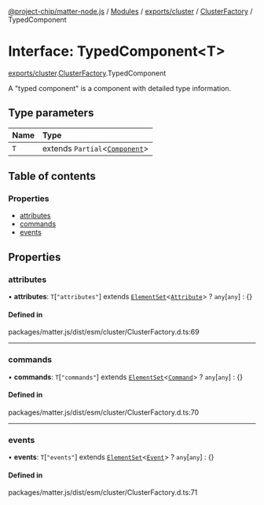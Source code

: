 [@project-chip/matter-node.js](../README.md) / [Modules](../modules.md) / [exports/cluster](../modules/exports_cluster.md) / [ClusterFactory](../modules/exports_cluster.ClusterFactory.md) / TypedComponent

# Interface: TypedComponent\<T\>

[exports/cluster](../modules/exports_cluster.md).[ClusterFactory](../modules/exports_cluster.ClusterFactory.md).TypedComponent

A "typed component" is a component with detailed type information.

## Type parameters

| Name | Type |
| :------ | :------ |
| `T` | extends `Partial`\<[`Component`](../modules/exports_cluster.ClusterFactory.md#component)\> |

## Table of contents

### Properties

- [attributes](exports_cluster.ClusterFactory.TypedComponent.md#attributes)
- [commands](exports_cluster.ClusterFactory.TypedComponent.md#commands)
- [events](exports_cluster.ClusterFactory.TypedComponent.md#events)

## Properties

### attributes

• **attributes**: `T`[``"attributes"``] extends [`ElementSet`](../modules/exports_cluster.ClusterFactory.md#elementset)\<[`Attribute`](../modules/exports_cluster.ClusterFactory.md#attribute)\> ? `any`[`any`] : {}

#### Defined in

packages/matter.js/dist/esm/cluster/ClusterFactory.d.ts:69

___

### commands

• **commands**: `T`[``"commands"``] extends [`ElementSet`](../modules/exports_cluster.ClusterFactory.md#elementset)\<[`Command`](../modules/exports_cluster.ClusterFactory.md#command)\> ? `any`[`any`] : {}

#### Defined in

packages/matter.js/dist/esm/cluster/ClusterFactory.d.ts:70

___

### events

• **events**: `T`[``"events"``] extends [`ElementSet`](../modules/exports_cluster.ClusterFactory.md#elementset)\<[`Event`](../modules/exports_cluster.ClusterFactory.md#event)\> ? `any`[`any`] : {}

#### Defined in

packages/matter.js/dist/esm/cluster/ClusterFactory.d.ts:71
